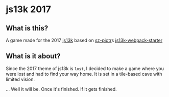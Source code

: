 # js13k 2017

## What is this?

A game made for the 2017 [js13k](js13kgames.com) based on [sz-piotr](https://github.com/sz-piotr)s [js13k-webpack-starter](https://github.com/sz-piotr/js13k-webpack-starter)

## What is it about?

Since the 2017 theme of js13k is `lost`, I decided to make a game where you were lost and had to find your way home. It is set in a tile-based cave with limited vision.

... Well it will be. Once it's finished. If it gets finished.
